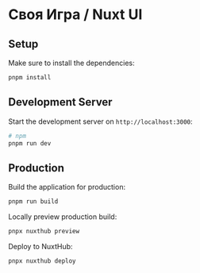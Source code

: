 # Своя Игра / Nuxt UI

## Setup

Make sure to install the dependencies:

```bash
pnpm install
```

## Development Server

Start the development server on `http://localhost:3000`:

```bash
# npm
pnpm run dev
```

## Production

Build the application for production:

```bash
pnpm run build
```

Locally preview production build:

```bash
pnpx nuxthub preview
```

Deploy to NuxtHub:
```bash
pnpx nuxthub deploy
```